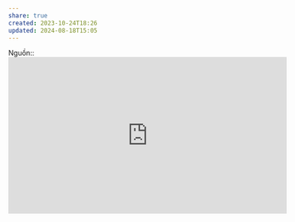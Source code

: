 ```yaml
---
share: true
created: 2023-10-24T18:26
updated: 2024-08-18T15:05
---
```

Nguồn:: <iframe width="560" height="315" src="https://www.youtube.com/embed/ZYTXc2fK-JY" title="YouTube video player" frameborder="0" allow="accelerometer; autoplay; clipboard-write; encrypted-media; gyroscope; picture-in-picture; web-share" referrerpolicy="strict-origin-when-cross-origin" allowfullscreen></iframe>
